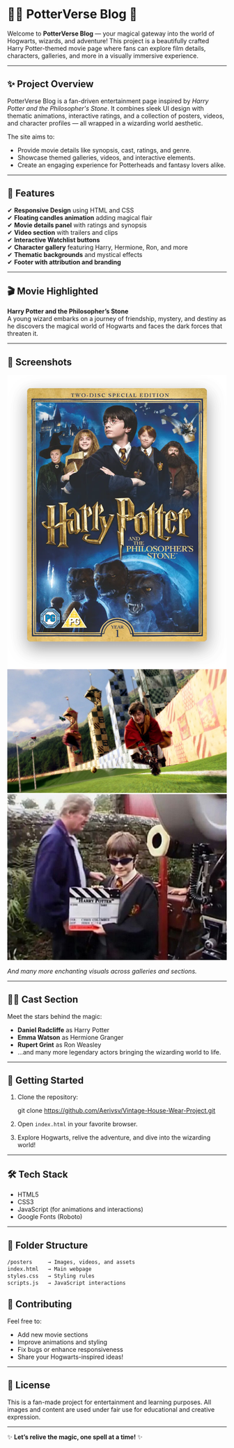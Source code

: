 # 🧙‍♂️ PotterVerse Blog 🌟

Welcome to **PotterVerse Blog** — your magical gateway into the world of Hogwarts, wizards, and adventure! This project is a beautifully crafted Harry Potter-themed movie page where fans can explore film details, characters, galleries, and more in a visually immersive experience.

---

## ✨ Project Overview

PotterVerse Blog is a fan-driven entertainment page inspired by *Harry Potter and the Philosopher's Stone*. It combines sleek UI design with thematic animations, interactive ratings, and a collection of posters, videos, and character profiles — all wrapped in a wizarding world aesthetic.

The site aims to:
- Provide movie details like synopsis, cast, ratings, and genre.
- Showcase themed galleries, videos, and interactive elements.
- Create an engaging experience for Potterheads and fantasy lovers alike.

---

## 📂 Features

✔ **Responsive Design** using HTML and CSS  
✔ **Floating candles animation** adding magical flair  
✔ **Movie details panel** with ratings and synopsis  
✔ **Video section** with trailers and clips  
✔ **Interactive Watchlist buttons**  
✔ **Character gallery** featuring Harry, Hermione, Ron, and more  
✔ **Thematic backgrounds** and mystical effects  
✔ **Footer with attribution and branding**

---

## 🎬 Movie Highlighted

**Harry Potter and the Philosopher’s Stone**  
A young wizard embarks on a journey of friendship, mystery, and destiny as he discovers the magical world of Hogwarts and faces the dark forces that threaten it.

---

## 📸 Screenshots

![Harry Potter Poster](posters/part-1.webp)  
![Quidditch Scene](posters/-quidditch.webp)  
![Behind the Scenes](posters/behlnd.jpg)

*And many more enchanting visuals across galleries and sections.*

---

## 🧙‍♀️ Cast Section

Meet the stars behind the magic:
- **Daniel Radcliffe** as Harry Potter  
- **Emma Watson** as Hermione Granger  
- **Rupert Grint** as Ron Weasley  
- ...and many more legendary actors bringing the wizarding world to life.

---

## 🚀 Getting Started

1. Clone the repository:
   
   git clone https://github.com/Aerivsv/Vintage-House-Wear-Project.git


2. Open `index.html` in your favorite browser.

3. Explore Hogwarts, relive the adventure, and dive into the wizarding world!

---

## 🛠 Tech Stack

* HTML5
* CSS3
* JavaScript (for animations and interactions)
* Google Fonts (Roboto)

---

## 📂 Folder Structure

```
/posters     → Images, videos, and assets  
index.html   → Main webpage  
styles.css   → Styling rules  
scripts.js   → JavaScript interactions  
```


## 🤝 Contributing

Feel free to:

* Add new movie sections
* Improve animations and styling
* Fix bugs or enhance responsiveness
* Share your Hogwarts-inspired ideas!

---

## 📜 License

This is a fan-made project for entertainment and learning purposes. All images and content are used under fair use for educational and creative expression.

---

✨ **Let’s relive the magic, one spell at a time!** ✨

